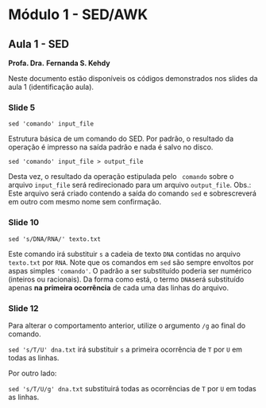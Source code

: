 # Módulo 1 - SED/AWK

## Aula 1 - SED 

**Profa. Dra.** **Fernanda S. Kehdy**

Neste documento estão disponíveis os códigos demonstrados nos slides da aula 1 (identificação aula).

### Slide 5

`sed 'comando' input_file`

Estrutura básica de um comando do SED. Por padrão, o resultado da operação é impresso na saída padrão e nada é salvo no disco.

`sed 'comando' input_file > output_file`

Desta vez, o resultado da operação estipulada pelo ` comando` sobre o arquivo `input_file` será redirecionado para um arquivo `output_file`. Obs.: Este arquivo será criado contendo a saída do comando `sed` e sobrescreverá em outro com mesmo nome sem confirmação.

### Slide 10

`sed 's/DNA/RNA/' texto.txt`

Este comando irá substituir `s` a cadeia de texto `DNA` contidas no arquivo `texto.txt` por `RNA`. 
Note que os comandos em `sed` são sempre envoltos por aspas simples `'comando'`. 
O padrão a ser substituído poderia ser numérico (inteiros ou racionais).
Da forma como está, o termo `DNA`será substituído apenas **na primeira ocorrência** de cada uma das linhas do arquivo.

### Slide 12

Para alterar o comportamento anterior, utilize o argumento `/g` ao final do comando.

`sed 's/T/U' dna.txt` irá substituir `s` a primeira ocorrência de `T` por `U` em todas as linhas.

Por outro lado:

`sed 's/T/U/g' dna.txt` substituirá todas as ocorrências de `T` por `U` em todas as linhas.





 

 





